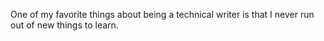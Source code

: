 One of my favorite things about being a technical writer is that I never run out of new things to learn. 
